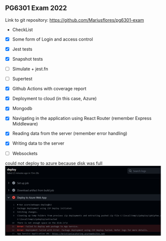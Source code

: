 ## PG6301 Exam 2022


Link to git repository: https://github.com/Mariusflores/pg6301-exam

 * CheckList
* [x] Some form of Login and access control
* [x] Jest tests
* [x] Snapshot tests
* [ ] Simulate + jest.fn
* [ ] Supertest
* [x] Github Actions with coverage report
* [x] Deployment to cloud (in this case, Azure)
* [x] Mongodb
* [x] Navigating in the application using React Router (remember Express Middleware)
* [x] Reading data from the server (remember error handling)
* [x] Writing data to the server
* [ ] Websockets


could not deploy to azure because disk was full
![Database diagram](images/img.png)
